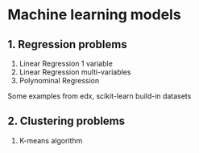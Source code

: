 # Machine learning models 

## 1. Regression problems

1. Linear Regression 1 variable
2. Linear Regression multi-variables
3. Polynominal Regression

Some examples from edx, scikit-learn build-in datasets

## 2. Clustering problems

1. K-means algorithm
